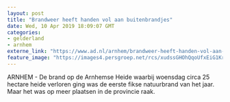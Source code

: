 ```yaml
---
layout: post
title: "Brandweer heeft handen vol aan buitenbrandjes"
date: Wed, 10 Apr 2019 18:09:07 GMT
categories: 
- gelderland 
- arnhem 
externe_link: "https://www.ad.nl/arnhem/brandweer-heeft-handen-vol-aan-buitenbrandjes~a1dcdeb8/"
feature_image: "https://images4.persgroep.net/rcs/xudssGHOhQqoUfxEiG1Krfe72qE/diocontent/145257538/_fitwidth/400/?appId=21791a8992982cd8da851550a453bd7f&quality=0.7"
---
```


ARNHEM - De brand op de Arnhemse Heide waarbij woensdag circa 25 hectare heide verloren ging was de eerste fikse natuurbrand van het jaar. Maar het was op meer plaatsen in de provincie raak.

